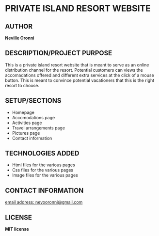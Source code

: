 # PRIVATE ISLAND RESORT WEBSITE

## AUTHOR
**Neville Oronni**

## DESCRIPTION/PROJECT PURPOSE  
This is a private island resort website that is meant to serve as an online
distribution channel for the resort. Potential customers can views the accomadations  offered and different extra services at the click of a mouse
button. This is meant to convince potential vacationers that this is the right
resort to choose.

## SETUP/SECTIONS  
* Homepage
* Accomodations page
* Activities page  
* Travel arrangements page  
* Pictures page  
* Contact information  

## TECHNOLOGIES ADDED  
* Html files for the various pages  
* Css files for the various pages
* Image files for the various pages 

## CONTACT INFORMATION  
[email address: nevooronni@gmail.com](nevooronni@gmail.com)  

## LICENSE  
**MIT license**
